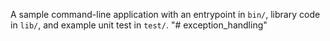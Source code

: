 A sample command-line application with an entrypoint in `bin/`, library code
in `lib/`, and example unit test in `test/`.
"# exception_handling" 
